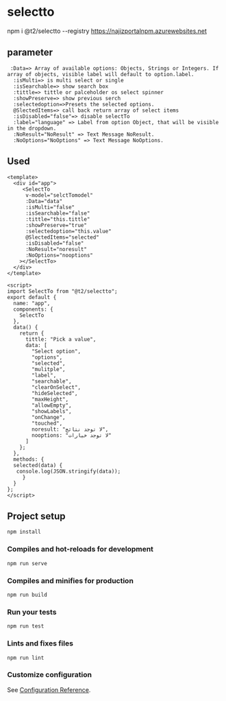 # selectto
npm i @t2/selectto --registry https://najizportalnpm.azurewebsites.net

 ## parameter
     :Data=> Array of available options: Objects, Strings or Integers. If array of objects, visible label will default to option.label.
      :isMulti=> is multi select or single
      :isSearchable=> show search box
      :tittle=> tittle or palceholder os select spinner
      :showPreserve=> show previous serch 
      :selectedoption=>Presets the selected options.
      @SlectedItems=> call back return array of select items
      :isDisabled="false"=> disable selectTo
      :label="language" => Label from option Object, that will be visible in the dropdown.
      :NoResult="NoResult" => Text Message NoResult.
      :NoOptions="NoOptions" => Text Message NoOptions.
 ## Used
```
<template>
  <div id="app">
     <SelectTo
      v-model="selctTomodel"
      :Data="data"
      :isMulti="false"
      :isSearchable="false"
      :tittle="this.tittle"
      :showPreserve="true"
      :selectedoption="this.value"
      @SlectedItems="selected"
      :isDisabled="false"
      :NoResult="noresult"
      :NoOptions="nooptions"
    ></SelectTo>
  </div>
</template>

<script>
import SelectTo from "@t2/selectto";
export default {
  name: "app",
  components: {
    SelectTo
  },
  data() {
    return {
      tittle: "Pick a value",
      data: [
        "Select option",
        "options",
        "selected",
        "mulitple",
        "label",
        "searchable",
        "clearOnSelect",
        "hideSelected",
        "maxHeight",
        "allowEmpty",
        "showLabels",
        "onChange",
        "touched",
        noresult: "لا توجد نتائج",
        nooptions: "لا توجد خيارات"
      ]
    };
  },
  methods: {
  selected(data) {
   console.log(JSON.stringify(data));
     }
  }
};
</script>
```

## Project setup
```
npm install
```

### Compiles and hot-reloads for development
```
npm run serve
```

### Compiles and minifies for production
```
npm run build
```

### Run your tests
```
npm run test
```

### Lints and fixes files
```
npm run lint
```

### Customize configuration
See [Configuration Reference](https://cli.vuejs.org/config/).
